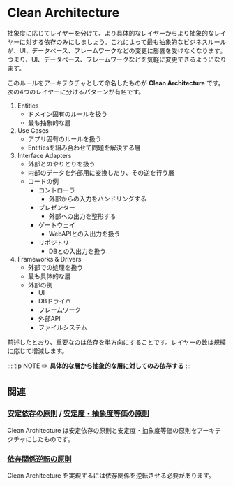 # Clean Architecture

抽象度に応じてレイヤーを分けて、より具体的なレイヤーからより抽象的なレイヤーに対する依存のみにしましょう。これによって最も抽象的なビジネスルールが、UI、データベース、フレームワークなどの変更に影響を受けなくなります。つまり、UI、データベース、フレームワークなどを気軽に変更できるようになります。

このルールをアーキテクチャとして命名したものが **Clean Architecture** です。次の4つのレイヤーに分けるパターンが有名です。

1. Entities
    - ドメイン固有のルールを扱う
    - 最も抽象的な層
2. Use Cases
    - アプリ固有のルールを扱う
    - Entitiesを組み合わせて問題を解決する層
3. Interface Adapters
    - 外部とのやりとりを扱う
    - 内部のデータを外部用に変換したり、その逆を行う層
    - コードの例
        - コントローラ
            - 外部からの入力をハンドリングする
        - プレゼンター
            - 外部への出力を整形する
        - ゲートウェイ
            - WebAPIとの入出力を扱う
        - リポジトリ
            - DBとの入出力を扱う
4. Frameworks & Drivers
    - 外部での処理を扱う
    - 最も具体的な層
    - 外部の例
        - UI
        - DBドライバ
        - フレームワーク
        - 外部API
        - ファイルシステム

前述したとおり、重要なのは依存を単方向にすることです。レイヤーの数は規模に応じて増減します。

::: tip NOTE
:pencil2: **具体的な層から抽象的な層に対してのみ依存する**
:::

## 関連
### [安定依存の原則](SDP.md) / [安定度・抽象度等価の原則](SAP.md)
Clean Architecture は安定依存の原則と安定度・抽象度等価の原則をアーキテクチャにしたものです。

### [依存関係逆転の原則](DIP.md)
Clean Architecture を実現するには依存関係を逆転させる必要があります。
